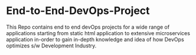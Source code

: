 # End-to-End-DevOps-Project
This Repo contains end to end devOps projects for a wide range of applications starting from static html application to  extensive microservices application in-order to gain in-depth knowledge and idea of how DevOps optimizes s/w Development Industry.
